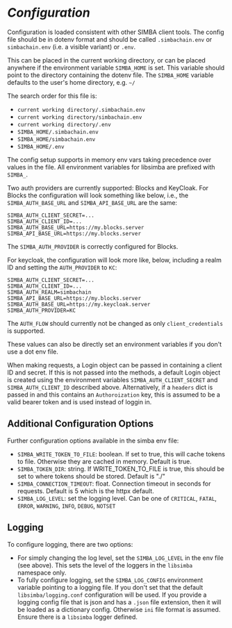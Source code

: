 # *Configuration*

Configuration is loaded consistent with other SIMBA client tools.
The config file should be in dotenv format and should be called `.simbachain.env` or `simbachain.env`
(i.e. a visible variant) or `.env`.

This can be placed in the current working directory, or can be placed anywhere if the
environment variable `SIMBA_HOME` is set. This variable should point to the directory containing the
dotenv file. The `SIMBA_HOME` variable defaults to the user's home directory, e.g. `~/`

The search order for this file is:

* `current working directory/.simbachain.env` 
* `current working directory/simbachain.env`
* `current working directory/.env`
* `SIMBA_HOME/.simbachain.env` 
* `SIMBA_HOME/simbachain.env`
* `SIMBA_HOME/.env`

The config setup supports in memory env vars taking precedence over values in the file.
All environment variables for libsimba are prefixed with `SIMBA_`.

Two auth providers are currently supported: Blocks and KeyCloak. For Blocks the configuration will look something like
below, i.e., the `SIMBA_AUTH_BASE_URL` and `SIMBA_API_BASE_URL` are the same:

```shell
SIMBA_AUTH_CLIENT_SECRET=...
SIMBA_AUTH_CLIENT_ID=...
SIMBA_AUTH_BASE_URL=https://my.blocks.server
SIMBA_API_BASE_URL=https://my.blocks.server
```

The `SIMBA_AUTH_PROVIDER` is correctly configured for Blocks.

For keycloak, the configuration will look more like, below, including a realm ID and setting the `AUTH_PROVIDER` to `KC`:

```shell
SIMBA_AUTH_CLIENT_SECRET=...
SIMBA_AUTH_CLIENT_ID=...
SIMBA_AUTH_REALM=simbachain
SIMBA_API_BASE_URL=https://my.blocks.server
SIMBA_AUTH_BASE_URL=https://my.keycloak.server
SIMBA_AUTH_PROVIDER=KC
```

The `AUTH_FLOW` should currently not be changed as only `client_credentials` is supported.

These values can also be directly set an environment variables if you don't use a dot env file.

When making requests, a Login object can be passed in containing a client ID and secret. If this is not
passed into the methods, a default Login object is created using the environment variables `SIMBA_AUTH_CLIENT_SECRET`
and `SIMBA_AUTH_CLIENT_ID` described above. Alternatively, if a `headers` dict is passed in and this contains
an `Authoroization` key, this is assumed to be a valid bearer token and is used instead of loggin in.

## Additional Configuration Options

Further configuration options available in the simba env file:

* `SIMBA_WRITE_TOKEN_TO_FILE`: boolean. If set to true, this will cache tokens to file. Otherwise they are
    cached in memory. Default is true.
* `SIMBA_TOKEN_DIR`: string. If WRITE_TOKEN_TO_FILE is true, this should be set to where tokens should be stored.
    Default is "./"
* `SIMBA_CONNECTION_TIMEOUT`: float. Connection timeout in seconds for requests. Default is 5 which is the httpx default.
* `SIMBA_LOG_LEVEL`: set the logging level. Can be one of `CRITICAL`, `FATAL`, `ERROR`, `WARNING`, `INFO`, `DEBUG`, `NOTSET`

## Logging

To configure logging, there are two options:
* For simply changing the log level, set the `SIMBA_LOG_LEVEL` in the env file (see above). This sets the level
  of the loggers in the `libsimba` namespace only. 
* To fully configure logging, set the `SIMBA_LOG_CONFIG` environment variable pointing to a logging file.
  If you don't set that the default `libsimba/logging.conf` configuration will be used. If you provide a logging
  config file that is json and has a `.json` file extension, then it will be loaded as a dictionary config.
  Otherwise `ini` file format is assumed. Ensure there is a `libsimba` logger defined.
